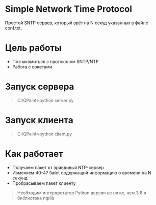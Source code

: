 # Simple Network Time Protocol
Простой SNTP сервер, который врёт на N секуд указанных в файле conf.txt. 

# Цель работы
  - Познакомиться с протоколом SNTP/NTP
  - Работа с сокетами

# Запуск сервера
> C:\QPaint>python server.py

# Запуск клиента
> C:\QPaint>python client.py


# Как работает

  - Получаем пакет от правдивый NTP-сервер
  - Изменяем 40-47 байт, содержащий информацию о времени на N секунд
  - Пробрасываем пакет клиенту

>Необходим интерпретатор Python версии не ниже, чем 3.6 и библиотека ntplib

